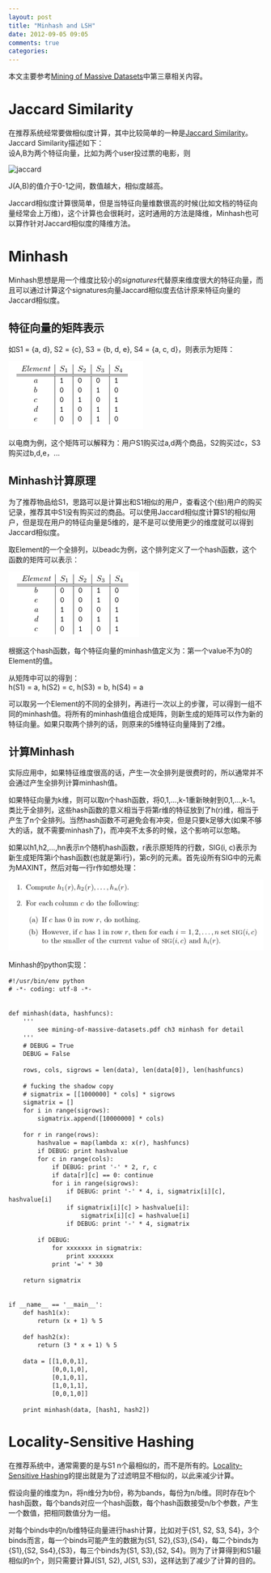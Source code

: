 ```yaml
---
layout: post
title: "Minhash and LSH"
date: 2012-09-05 09:05
comments: true
categories: 
---
```


本文主要参考[Mining of Massive Datasets](http://i.stanford.edu/~ullman/mmds.html)中第三章相关内容。

# Jaccard Similarity

在推荐系统经常要做相似度计算，其中比较简单的一种是[Jaccard Similarity](http://en.wikipedia.org/wiki/Jaccard_index)。Jaccard Similarity描述如下：  
设A,B为两个特征向量，比如为两个user投过票的电影，则  

![jaccard](http://upload.wikimedia.org/math/1/8/6/186c7f4e83da32e889d606140fae25a0.png)

J(A,B)的值介于0-1之间，数值越大，相似度越高。

Jaccard相似度计算很简单，但是当特征向量维数很高的时候(比如文档的特征向量经常会上万维)，这个计算也会很耗时，这时通用的方法是降维，Minhash也可以算作针对Jaccard相似度的降维方法。

# Minhash

Minhash思想是用一个维度比较小的*signatures*代替原来维度很大的特征向量，而且可以通过计算这个signatures向量Jaccard相似度去估计原来特征向量的Jaccard相似度。

## 特征向量的矩阵表示

如S1 = {a, d}, S2 = {c}, S3 = {b, d, e}, S4 = {a, c, d}，则表示为矩阵：

![Matrix Representation](/images/blogpng/matrix-representation.png)

以电商为例，这个矩阵可以解释为：用户S1购买过a,d两个商品，S2购买过c，S3购买过b,d,e，...

## Minhash计算原理

为了推荐物品给S1，思路可以是计算出和S1相似的用户，查看这个(些)用户的购买记录，推荐其中S1没有购买过的商品。可以使用Jaccard相似度计算S1的相似用户，但是现在用户的特征向量是5维的，是不是可以使用更少的维度就可以得到Jaccard相似度。

取Element的一个全排列，以beadc为例，这个排列定义了一个hash函数，这个函数的矩阵可以表示：

![a permutation](/images/blogpng/permutation.png)

根据这个hash函数，每个特征向量的minhash值定义为：第一个value不为0的Element的值。

从矩阵中可以的得到：  
h(S1) = a, h(S2) = c, h(S3) = b, h(S4) = a

可以取另一个Element的不同的全排列，再进行一次以上的步骤，可以得到一组不同的minhash值。将所有的minhash值组合成矩阵，则新生成的矩阵可以作为新的特征向量。如果只取两个排列的话，则原来的5维特征向量降到了2维。

## 计算Minhash

实际应用中，如果特征维度很高的话，产生一次全排列是很费时的，所以通常并不会通过产生全排列计算minhash值。

如果特征向量为k维，则可以取n个hash函数，将0,1,...,k-1重新映射到0,1,...,k-1。类比于全排列，这些hash函数的意义相当于将第r维的特征放到了h(r)维，相当于产生了n个全排列。当然hash函数不可避免会有冲突，但是只要k足够大(如果不够大的话，就不需要minhash了)，而冲突不太多的时候，这个影响可以忽略。

如果以h1,h2,...,hn表示n个随机hash函数，r表示原矩阵的行数，SIG(i, c)表示为新生成矩阵第i个hash函数(也就是第i行)，第c列的元素。首先设所有SIG中的元素为MAXINT，然后对每一行r作如想处理：

![algo minhash](/images/blogpng/algo-minhash.png)

Minhash的python实现：
```
#!/usr/bin/env python
# -*- coding: utf-8 -*-


def minhash(data, hashfuncs):
    '''
        see mining-of-massive-datasets.pdf ch3 minhash for detail
    '''
    # DEBUG = True
    DEBUG = False

    rows, cols, sigrows = len(data), len(data[0]), len(hashfuncs)

    # fucking the shadow copy
    # sigmatrix = [[1000000] * cols] * sigrows
    sigmatrix = []
    for i in range(sigrows):
        sigmatrix.append([10000000] * cols)

    for r in range(rows):
        hashvalue = map(lambda x: x(r), hashfuncs)
        if DEBUG: print hashvalue
        for c in range(cols):
            if DEBUG: print '-' * 2, r, c
            if data[r][c] == 0: continue
            for i in range(sigrows):
                if DEBUG: print '-' * 4, i, sigmatrix[i][c], hashvalue[i]
                if sigmatrix[i][c] > hashvalue[i]:
                    sigmatrix[i][c] = hashvalue[i]
                if DEBUG: print '-' * 4, sigmatrix
                
        if DEBUG:
            for xxxxxxx in sigmatrix:
                print xxxxxxx
            print '=' * 30

    return sigmatrix


if __name__ == '__main__':
    def hash1(x):
        return (x + 1) % 5

    def hash2(x):
        return (3 * x + 1) % 5

    data = [[1,0,0,1],
            [0,0,1,0],
            [0,1,0,1],
            [1,0,1,1],
            [0,0,1,0]]

    print minhash(data, [hash1, hash2])
```

# Locality-Sensitive Hashing

在推荐系统中，通常需要的是与S1 n个最相似的，而不是所有的。[Locality-Sensitive Hashing](http://en.wikipedia.org/wiki/Locality_sensitive_hashing)的提出就是为了过滤明显不相似的，以此来减少计算。

假设向量的维度为n，将n维分为b份，称为bands，每份为n/b维。同时存在b个hash函数，每个bands对应一个hash函数，每个hash函数接受n/b个参数，产生一个数值，把相同数值分为一组。

对每个binds中的n/b维特征向量进行hash计算，比如对于{S1, S2, S3, S4}，3个binds而言，每一个binds可能产生的数据为{S1, S2},{S3},{S4}，每二个binds为{S1},{S2, Ss4},{S3}，每三个binds为{S1, S3},{S2, S4}。则为了计算得到和S1最相似的n个，则只需要计算J(S1, S2), J(S1, S3)，这样达到了减少了计算的目的。


